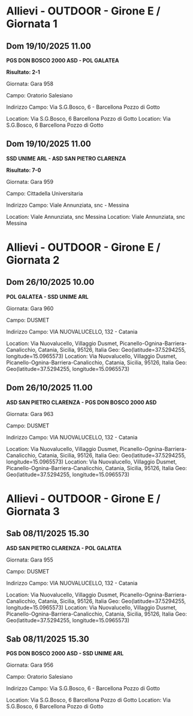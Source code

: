 

# Allievi - OUTDOOR  - Girone E / Giornata 1

## Dom 19/10/2025 11.00

<strong>PGS DON BOSCO 2000 ASD - POL GALATEA</strong>

**Risultato: 2-1**

Giornata: Gara 958

Campo: Oratorio Salesiano 

Indirizzo Campo:  Via S.G.Bosco, 6 - Barcellona Pozzo di Gotto

Location:  Via S.G.Bosco, 6 Barcellona Pozzo di Gotto
Location:  Via S.G.Bosco, 6 Barcellona Pozzo di Gotto


## Dom 19/10/2025 11.00

<strong>SSD UNIME ARL - ASD SAN PIETRO CLARENZA</strong>

**Risultato: 7-0**

Giornata: Gara 959

Campo: Cittadella Universitaria 

Indirizzo Campo:  Viale Annunziata, snc - Messina

Location:  Viale Annunziata, snc Messina
Location:  Viale Annunziata, snc Messina



# Allievi - OUTDOOR  - Girone E / Giornata 2

## Dom 26/10/2025 10.00

<strong>POL GALATEA - SSD UNIME ARL</strong>

Giornata: Gara 960

Campo: DUSMET 

Indirizzo Campo:  VIA NUOVALUCELLO, 132 - Catania

Location: Via Nuovalucello, Villaggio Dusmet, Picanello-Ognina-Barriera-Canalicchio, Catania, Sicilia, 95126, Italia
Geo: Geo(latitude=37.5294255, longitude=15.0965573)
Location: Via Nuovalucello, Villaggio Dusmet, Picanello-Ognina-Barriera-Canalicchio, Catania, Sicilia, 95126, Italia
Geo: Geo(latitude=37.5294255, longitude=15.0965573)


## Dom 26/10/2025 11.00

<strong>ASD SAN PIETRO CLARENZA - PGS DON BOSCO 2000 ASD</strong>

Giornata: Gara 963

Campo: DUSMET 

Indirizzo Campo:  VIA NUOVALUCELLO, 132 - Catania

Location: Via Nuovalucello, Villaggio Dusmet, Picanello-Ognina-Barriera-Canalicchio, Catania, Sicilia, 95126, Italia
Geo: Geo(latitude=37.5294255, longitude=15.0965573)
Location: Via Nuovalucello, Villaggio Dusmet, Picanello-Ognina-Barriera-Canalicchio, Catania, Sicilia, 95126, Italia
Geo: Geo(latitude=37.5294255, longitude=15.0965573)



# Allievi - OUTDOOR  - Girone E / Giornata 3

## Sab 08/11/2025 15.30

<strong>ASD SAN PIETRO CLARENZA - POL GALATEA</strong>

Giornata: Gara 955

Campo: DUSMET 

Indirizzo Campo:  VIA NUOVALUCELLO, 132 - Catania

Location: Via Nuovalucello, Villaggio Dusmet, Picanello-Ognina-Barriera-Canalicchio, Catania, Sicilia, 95126, Italia
Geo: Geo(latitude=37.5294255, longitude=15.0965573)
Location: Via Nuovalucello, Villaggio Dusmet, Picanello-Ognina-Barriera-Canalicchio, Catania, Sicilia, 95126, Italia
Geo: Geo(latitude=37.5294255, longitude=15.0965573)


## Sab 08/11/2025 15.30

<strong>PGS DON BOSCO 2000 ASD - SSD UNIME ARL</strong>

Giornata: Gara 956

Campo: Oratorio Salesiano 

Indirizzo Campo:  Via S.G.Bosco, 6 - Barcellona Pozzo di Gotto

Location:  Via S.G.Bosco, 6 Barcellona Pozzo di Gotto
Location:  Via S.G.Bosco, 6 Barcellona Pozzo di Gotto

